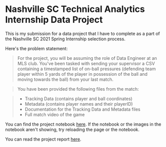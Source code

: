 # Nashville SC Technical Analytics Internship Data Project

This is my submission for a data project that I have to complete as a part of the Nashville SC 2021 Spring Internship selection process.

Here's the problem statement:

> For the project, you will be assuming the role of Data Engineer at an MLS club. You've been tasked with sending your supervisor a CSV containing a timestamped list of on-ball pressures (defending team player within 5 yards of the player in possession of the ball and moving towards the ball) from your last match.

> You have been provided the following files from the match:

> * Tracking Data (contains player and ball coordinates)
> * Metadata (contains player names and their playerID)
> * Documentation for the Tracking Data and Metadata files
> * Full match video of the game

You can find the project notebook [here](https://github.com/prateek-senapati/on-ball-pressures-data-project/blob/main/Nashville%20SC%20Technical%20Analytics%20Internship%20Data%20Project.ipynb). If the notebook or the images in the notebook aren't showing, try reloading the page or the notebook.

You can read the project report [here]().

